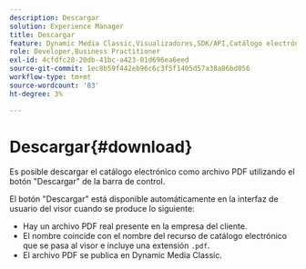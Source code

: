 ```yaml
---
description: Descargar
solution: Experience Manager
title: Descargar
feature: Dynamic Media Classic,Visualizadores,SDK/API,Catálogo electrónico
role: Developer,Business Practitioner
exl-id: 4cfdfc28-20db-41bc-a423-01d696ea6eed
source-git-commit: 1ec8b59f442eb96c6c3f5f1405d57a38a86bd056
workflow-type: tm+mt
source-wordcount: '83'
ht-degree: 3%

---
```


# Descargar{#download}

Es posible descargar el catálogo electrónico como archivo PDF utilizando el botón &quot;Descargar&quot; de la barra de control.

El botón &quot;Descargar&quot; está disponible automáticamente en la interfaz de usuario del visor cuando se produce lo siguiente:

* Hay un archivo PDF real presente en la empresa del cliente.
* El nombre coincide con el nombre del recurso de catálogo electrónico que se pasa al visor e incluye una extensión `.pdf`.
* El archivo PDF se publica en Dynamic Media Classic.
